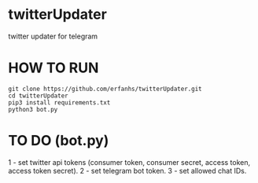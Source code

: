 # twitterUpdater
twitter updater for telegram

# HOW TO RUN
```
git clone https://github.com/erfanhs/twitterUpdater.git
cd twitterUpdater
pip3 install requirements.txt
python3 bot.py
```

# TO DO (bot.py)
1 - set twitter api tokens (consumer token, consumer secret, access token, access token secret).
2 - set telegram bot token.
3 - set allowed chat IDs.

